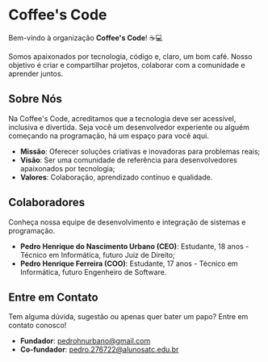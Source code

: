 # Coffee's Code

Bem-vindo à organização **Coffee's Code**! ☕💻

Somos apaixonados por tecnologia, código e, claro, um bom café. Nosso objetivo é criar e compartilhar projetos, colaborar com a comunidade e aprender juntos.

## Sobre Nós

Na Coffee's Code, acreditamos que a tecnologia deve ser acessível, inclusiva e divertida. Seja você um desenvolvedor experiente ou alguém começando na programação, há um espaço para você aqui.

- **Missão**: Oferecer soluções criativas e inovadoras para problemas reais;
- **Visão**: Ser uma comunidade de referência para desenvolvedores apaixonados por tecnologia;
- **Valores**: Colaboração, aprendizado contínuo e qualidade.

## Colaboradores

Conheça nossa equipe de desenvolvimento e integração de sistemas e programação.

- **Pedro Henrique do Nascimento Urbano (CEO)**: Estudante, 18 anos - Técnico em Informática, futuro Juiz de Direito;
- **Pedro Henrique Ferreira (COO)**: Estudante, 17 anos - Técnico em Informática, futuro Engenheiro de Software.

<!--
## Projetos

Confira alguns dos nossos projetos em destaque:

- [Projeto 1](#) - Uma breve descrição do projeto.
- [Projeto 2](#) - Outro projeto interessante que estamos desenvolvendo.
- [Projeto 3](#) - E muitos outros ainda estão por vir!

## Como Contribuir

Adoraríamos sua ajuda para tornar nossos projetos ainda melhores. Veja como você pode contribuir:

1. Faça um fork de um dos nossos repositórios.
2. Crie uma branch para sua feature ou correção (`git checkout -b minha-feature`).
3. Envie um pull request com suas alterações.

Não se esqueça de ler nossos [Guias de Contribuição](#) para mais informações.
-->

## Entre em Contato

Tem alguma dúvida, sugestão ou apenas quer bater um papo? Entre em contato conosco!

- **Fundador**: pedrohnurbano@gmail.com
- **Co-fundador**: pedro.276722@alunosatc.edu.br
